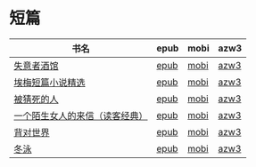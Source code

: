 # 短篇

| 书名 | epub | mobi | azw3 |
| --- | --- | --- | --- |
| [失意者酒馆](http://ct.dalanmei.com/f/31084289-571635099-eb2b8d) | [epub](http://ct.dalanmei.com/f/31084289-571635099-eb2b8d) | [mobi](http://ct.dalanmei.com/f/31084289-572125213-2cc0bf) | [azw3](http://ct.dalanmei.com/f/31084289-572185471-682fb7) |
| [埃梅短篇小说精选](http://ct.dalanmei.com/f/31084289-571530906-377945) | [epub](http://ct.dalanmei.com/f/31084289-571530906-377945) | [mobi](http://ct.dalanmei.com/f/31084289-571795646-72d223) | [azw3](http://ct.dalanmei.com/f/31084289-572194510-2c56ca) |
| [被猜死的人](http://ct.dalanmei.com/f/31084289-571556121-a7d4b5) | [epub](http://ct.dalanmei.com/f/31084289-571556121-a7d4b5) | [mobi](http://ct.dalanmei.com/f/31084289-571912617-9113ee) | [azw3](http://ct.dalanmei.com/f/31084289-572203331-93bbdd) |
| [一个陌生女人的来信（读客经典）](http://ct.dalanmei.com/f/31084289-571563061-6388d1) | [epub](http://ct.dalanmei.com/f/31084289-571563061-6388d1) | [mobi](http://ct.dalanmei.com/f/31084289-572014003-ad654e) | [azw3](http://ct.dalanmei.com/f/31084289-571911155-d6b41d) |
| [背对世界](http://ct.dalanmei.com/f/31084289-571597575-6397d6) | [epub](http://ct.dalanmei.com/f/31084289-571597575-6397d6) | [mobi](http://ct.dalanmei.com/f/31084289-571773069-22858d) | [azw3](http://ct.dalanmei.com/f/31084289-571918207-b37899) |
| [冬泳](http://ct.dalanmei.com/f/31084289-571546796-8ce6c0) | [epub](http://ct.dalanmei.com/f/31084289-571546796-8ce6c0) | [mobi](http://ct.dalanmei.com/f/31084289-571815715-d06b10) | [azw3](http://ct.dalanmei.com/f/31084289-572021159-d93816) |
